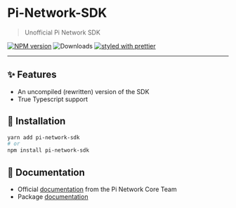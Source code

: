 # Pi-Network-SDK

> Unofficial Pi Network SDK

[![NPM version](https://img.shields.io/npm/v/pi-network-sdk.svg)](https://www.npmjs.com/package/pi-network-sdk)
![Downloads](https://img.shields.io/npm/dm/pi-network-sdk.svg)
[![styled with prettier](https://img.shields.io/badge/styled_with-prettier-ff69b4.svg)](https://github.com/prettier/prettier)

---

## ✨ Features

- An uncompiled (rewritten) version of the SDK
- True Typescript support

## 🔧 Installation

```sh
yarn add pi-network-sdk
# or
npm install pi-network-sdk
```

## 📖 Documentation

- Official [documentation](https://developers.minepi.com/doc/javascript) from the Pi Network Core Team
- Package [documentation](https://enderdragonneau.github.io/Pi-Network-SDK/globals.html)

